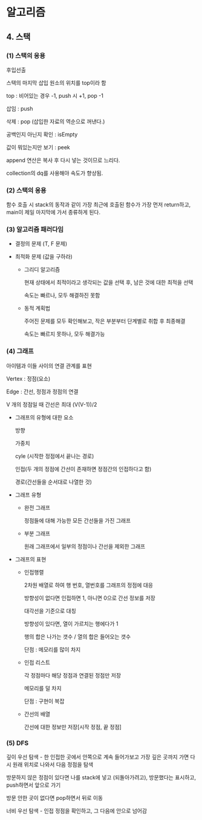 # 알고리즘

## 4. 스택

### (1) 스택의 응용

후입선출



스택의 마지막 삽입 원소의 위치를 top이라 함

top : 비어있는 경우 -1, push 시 +1, pop -1

삽임 : push

삭제 : pop (삽입한 자료의 역순으로 꺼낸다.)

공백인지 아닌지 확인 : isEmpty

 값이 뭐있는지만 보기 : peek



append 연산은 복사 후 다시 넣는 것이므로 느리다.

collection의 dq를 사용해야 속도가 향상됨.



### (2) 스택의 응용

함수 호출 시 stack의 동작과 같이 가장 최근에 호출된 함수가 가장 먼저 return하고, main이 제일 마지막에 가서 종류하게 된다.



### (3) 알고리즘 패러다임

* 결정의 문제 (T, F 문제)

* 최적화 문제 (값을 구하라)

  * 그리디 알고리즘

    현재 상태에서 최적이라고 생각되는 값을 선택 후, 남은 것에 대한 최적을 선택

    속도는 빠르나, 모두 해결하진 못함

  * 동적 계획법

    주어진 문제를 모두 확인해보고, 작은 부분부터 단계별로 취합 후 최종해결

    속도는 빠르지 못하나, 모두 해결가능

### (4) 그래프

아이템과 이들 사이의 연결 관계를 표현

Vertex : 정점(요소)

Edge : 간선, 정점과 정점의 연결

V 개의 정점일 때 간선은 최대 (V(V-1))/2 

* 그래프의 유형에 대한 요소

  방향

  가중치

  cyle (시작한 정점에서 끝나는 경로)

  인접(두 개의 정점에 간선이 존재하면 정점간의 인접하다고 함)

  경로(간선들을 순서대로 나열한 것)

* 그래프 유형

  * 완전 그래프

    정점들에 대해 가능한 모든 간선들을 가진 그래프

  * 부분 그래프

    원래 그래프에서 일부의 정점이나 간선을 제외한 그래프

* 그래프의 표현

  * 인접행렬

    2차원 배열로 하여 행 번호, 열번호를 그래프의 정점에 대응

    방향성이 없다면 인접하면 1, 아니면 0으로 간선 정보를 저장

    대각선을 기준으로 대칭

    방향성이 있다면, 열이 가르치는 행에다가 1

    행의 합은 나가는 갯수 / 열의 합은 들어오는 갯수

    단점 : 메모리를 많이 차지

  * 인접 리스트

    각 정점마다 해당 정점과 연결된 정점만 저장

    메모리를 덜 차지

    단점 : 구현이 복잡

  * 간선의 배열

    간선에 대한 정보만 저장[시작 정점, 끝 정점]

### (5) DFS

깊이 우선 탐색 - 한 인접한 곳에서 안쪽으로 계속 들어가보고 가장 깊은 곳까지 가면 다시 원래 위치로 나와서 다음 정점을 탐색

방문하지 않은 정점이 있다면 나를 stack에 넣고 (되돌아가려고), 방문했다는 표시하고, push하면서 앞으로 가기

방문 안한 곳이 없다면 pop하면서 뒤로 이동

너비 우선 탐색 - 인접 정점을 확인하고, 그 다음에 안으로 넘어감